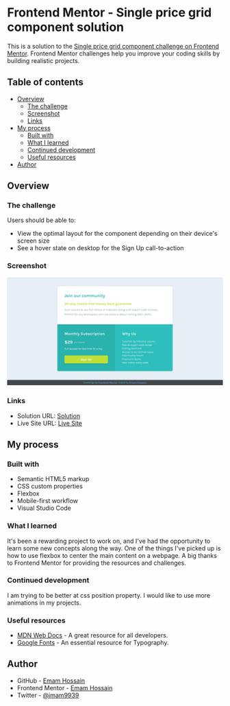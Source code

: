 # Frontend Mentor - Single price grid component solution

This is a solution to the [Single price grid component challenge on Frontend Mentor](https://www.frontendmentor.io/challenges/single-price-grid-component-5ce41129d0ff452fec5abbbc). Frontend Mentor challenges help you improve your coding skills by building realistic projects.

## Table of contents

- [Overview](#overview)
  - [The challenge](#the-challenge)
  - [Screenshot](#screenshot)
  - [Links](#links)
- [My process](#my-process)
  - [Built with](#built-with)
  - [What I learned](#what-i-learned)
  - [Continued development](#continued-development)
  - [Useful resources](#useful-resources)
- [Author](#author)

## Overview

### The challenge

Users should be able to:

- View the optimal layout for the component depending on their device's screen size
- See a hover state on desktop for the Sign Up call-to-action

### Screenshot

![This is my final design](./screenshot.jpg)

### Links

- Solution URL: [Solution](https://your-solution-url.com)
- Live Site URL: [Live Site]([https://your-live-site-url.com](https://github.com/EmamHossainEmo/single-price-grid-component-frontend-mentor-challenge/deployments/github-pages))

## My process

### Built with

- Semantic HTML5 markup
- CSS custom properties
- Flexbox
- Mobile-first workflow
- Visual Studio Code

### What I learned

It's been a rewarding project to work on, and I've had the opportunity to learn some new concepts along the way. One of the things I've picked up is how to use flexbox to center the main content on a webpage. A big thanks to Frontend Mentor for providing the resources and challenges.

### Continued development

I am trying to be better at css position property. I would like to use more animations in my projects.

### Useful resources

- [MDN Web Docs](https://developer.mozilla.org) - A great resource for all developers.
- [Google Fonts](https://fonts.google.com) - An essential resource for Typography.

## Author

- GitHub - [Emam Hossain](https://github.com/EmamHossainEmo)
- Frontend Mentor - [Emam Hossain](https://www.frontendmentor.io/profile/EmamHossainEmo)
- Twitter - [@imam9939](https://twitter.com/imam9939)
